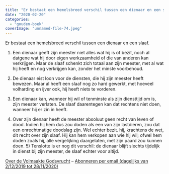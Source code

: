 ```yaml
---
title: "Er bestaat een hemelsbreed verschil tussen een dienaar en een slaaf"
date: "2020-02-20"
categories: 
  - "gouden-boek"
coverImage: "unnamed-file-74.jpeg"
---
```


Er bestaat een hemelsbreed verschil tussen een dienaar en een slaaf.

1) Een dienaar geeft zijn meester niet alles wat hij is of bezit, noch al datgene wat hij door eigen werkzaamheid of die van anderen kan verkrijgen. Maar de slaaf schenkt zich totaal aan zijn meester, met al wat hij heeft en nog verkrijgen kan, zonder het minste voorbehoud.

2) De dienaar eist loon voor de diensten, die hij zijn meester heeft bewezen. Maar al heeft een slaaf nog zo hard gewerkt, met hoeveel volharding en ijver ook, hij heeft niets te vorderen.

3) Een dienaar kan, wanneer hij wil of tenminste als zijn diensttijd om is, zijn meester verlaten. De slaaf daarentegen kan dat rechtens niet doen, wanneer hij er zin in heeft.

4) Over zijn dienaar heeft de meester absoluut geen recht van leven of dood. Indien hij hem dus zou doden als een van zijn lastdieren, zou dat een onrechtmatige doodslag zijn. Wel echter bezit. hij, krachtens de wet, dit recht over zijn slaaf. Hij kan hem verkopen aan wie hij wil; ofwel hem doden zoals hij, alle vergelijking daargelaten, met zijn paard zou kunnen doen. 5) Tenslotte is er nog dit verschil: de dienaar blijft slechts tijdelijk in dienst bij zijn meester, de slaaf echter voor altijd.

[Over de Volmaakte Godsvrucht](/blog/een-jaar-lang-volmaakte-godsvrucht/) – [Abonneren per email (dagelijks van 2/12/2019 tot 28/11/2020)](http://eepurl.com/9RKvX)
